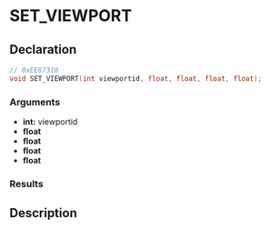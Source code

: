 # SET_VIEWPORT

## Declaration
```cpp
// 0xEE87310
void SET_VIEWPORT(int viewportid, float, float, float, float);
```

### Arguments
- **int:** viewportid
- **float**
- **float**
- **float**
- **float**

### Results

## Description
